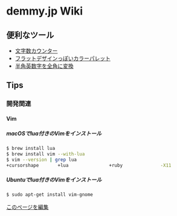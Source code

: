 demmy.jp Wiki
=====

便利なツール
-----
* [文字数カウンター](https://demmy.jp/utilities/word_counter.html#!?cs=true)
* [フラットデザインっぽいカラーパレット](http://flatuicolors.com/)
* [半角英数字を全角に変換](https://kujirahand.com/web-tools/ZenHan.php)

Tips
-----

### 開発関連

#### Vim

##### macOSでlua付きのVimをインストール
```bash
$ brew install lua
$ brew install vim --with-lua
$ vim --version | grep lua
+cursorshape       +lua               +ruby              -X11
```

##### Ubuntuでlua付きのVimをインストール
```bash
$ sudo apt-get install vim-gnome
```

[このページを編集](https://github.com/demmys/demmys.github.io/edit/master/index.md)
